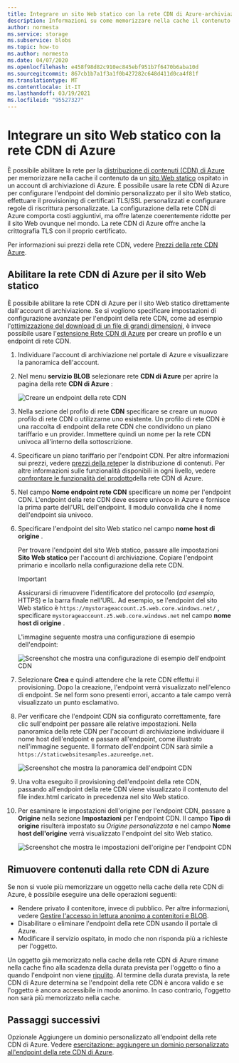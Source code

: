 ```yaml
---
title: Integrare un sito Web statico con la rete CDN di Azure-archiviazione di Azure
description: Informazioni su come memorizzare nella cache il contenuto statico del sito Web da un account di archiviazione di Azure usando la rete per la distribuzione di contenuti (CDN) di Azure
author: normesta
ms.service: storage
ms.subservice: blobs
ms.topic: how-to
ms.author: normesta
ms.date: 04/07/2020
ms.openlocfilehash: e458f98d82c910ec845ebf951b7f6470b6aba10d
ms.sourcegitcommit: 867cb1b7a1f3a1f0b427282c648d411d0ca4f81f
ms.translationtype: MT
ms.contentlocale: it-IT
ms.lasthandoff: 03/19/2021
ms.locfileid: "95527327"
---
```

# <a name="integrate-a-static-website-with-azure-cdn"></a>Integrare un sito Web statico con la rete CDN di Azure

È possibile abilitare la rete per la [distribuzione di contenuti (CDN) di Azure](../../cdn/cdn-overview.md) per memorizzare nella cache il contenuto da un [sito Web statico](storage-blob-static-website.md) ospitato in un account di archiviazione di Azure. È possibile usare la rete CDN di Azure per configurare l'endpoint del dominio personalizzato per il sito Web statico, effettuare il provisioning di certificati TLS/SSL personalizzati e configurare regole di riscrittura personalizzate. La configurazione della rete CDN di Azure comporta costi aggiuntivi, ma offre latenze coerentemente ridotte per il sito Web ovunque nel mondo. La rete CDN di Azure offre anche la crittografia TLS con il proprio certificato. 

Per informazioni sui prezzi della rete CDN, vedere [Prezzi della rete CDN Azure](https://azure.microsoft.com/pricing/details/cdn/).

## <a name="enable-azure-cdn-for-your-static-website"></a>Abilitare la rete CDN di Azure per il sito Web statico

È possibile abilitare la rete CDN di Azure per il sito Web statico direttamente dall'account di archiviazione. Se si vogliono specificare impostazioni di configurazione avanzate per l'endpoint della rete CDN, come ad esempio l'[ottimizzazione del download di un file di grandi dimensioni](../../cdn/cdn-optimization-overview.md#large-file-download), è invece possibile usare l'[estensione Rete CDN di Azure](../../cdn/cdn-create-new-endpoint.md) per creare un profilo e un endpoint di rete CDN.

1. Individuare l'account di archiviazione nel portale di Azure e visualizzare la panoramica dell'account.

1. Nel menu **servizio BLOB** selezionare rete **CDN di Azure** per aprire la pagina della rete **CDN di Azure** :

    ![Creare un endpoint della rete CDN](media/storage-blob-static-website-custom-domain/cdn-storage-new.png)

1. Nella sezione del profilo di rete **CDN** specificare se creare un nuovo profilo di rete CDN o utilizzarne uno esistente. Un profilo di rete CDN è una raccolta di endpoint della rete CDN che condividono un piano tariffario e un provider. Immettere quindi un nome per la rete CDN univoca all'interno della sottoscrizione.

1. Specificare un piano tariffario per l'endpoint CDN. Per altre informazioni sui prezzi, vedere [prezzi della rete](https://azure.microsoft.com/pricing/details/cdn/)per la distribuzione di contenuti. Per altre informazioni sulle funzionalità disponibili in ogni livello, vedere [confrontare le funzionalità del prodotto](../../cdn/cdn-features.md)della rete CDN di Azure.

1. Nel campo **Nome endpoint rete CDN** specificare un nome per l'endpoint CDN. L'endpoint della rete CDN deve essere univoco in Azure e fornisce la prima parte dell'URL dell'endpoint. Il modulo convalida che il nome dell'endpoint sia univoco.

1. Specificare l'endpoint del sito Web statico nel campo **nome host di origine** . 

   Per trovare l'endpoint del sito Web statico, passare alle impostazioni **Sito Web statico** per l'account di archiviazione.  Copiare l'endpoint primario e incollarlo nella configurazione della rete CDN.

   > [!IMPORTANT]
   > Assicurarsi di rimuovere l'identificatore del protocollo (*ad esempio*, HTTPS) e la barra finale nell'URL. Ad esempio, se l'endpoint del sito Web statico è `https://mystorageaccount.z5.web.core.windows.net/` , specificare `mystorageaccount.z5.web.core.windows.net` nel campo **nome host di origine** .

   L'immagine seguente mostra una configurazione di esempio dell'endpoint:

   ![Screenshot che mostra una configurazione di esempio dell'endpoint CDN](media/storage-blob-static-website-custom-domain/add-cdn-endpoint.png)

1. Selezionare **Crea** e quindi attendere che la rete CDN effettui il provisioning. Dopo la creazione, l'endpoint verrà visualizzato nell'elenco di endpoint. Se nel form sono presenti errori, accanto a tale campo verrà visualizzato un punto esclamativo.

1. Per verificare che l'endpoint CDN sia configurato correttamente, fare clic sull'endpoint per passare alle relative impostazioni. Nella panoramica della rete CDN per l'account di archiviazione individuare il nome host dell'endpoint e passare all'endpoint, come illustrato nell'immagine seguente. Il formato dell'endpoint CDN sarà simile a `https://staticwebsitesamples.azureedge.net`.

    ![Screenshot che mostra la panoramica dell'endpoint CDN](media/storage-blob-static-website-custom-domain/verify-cdn-endpoint.png)

1. Una volta eseguito il provisioning dell'endpoint della rete CDN, passando all'endpoint della rete CDN viene visualizzato il contenuto del file index.html caricato in precedenza nel sito Web statico.

1. Per esaminare le impostazioni dell'origine per l'endpoint CDN, passare a **Origine** nella sezione **Impostazioni** per l'endpoint CDN. Il campo **Tipo di origine** risulterà impostato su *Origine personalizzata* e nel campo **Nome host dell'origine** verrà visualizzato l'endpoint del sito Web statico.

    ![Screenshot che mostra le impostazioni dell'origine per l'endpoint CDN](media/storage-blob-static-website-custom-domain/verify-cdn-origin.png)

## <a name="remove-content-from-azure-cdn"></a>Rimuovere contenuti dalla rete CDN di Azure

Se non si vuole più memorizzare un oggetto nella cache della rete CDN di Azure, è possibile eseguire una delle operazioni seguenti:

* Rendere privato il contenitore, invece di pubblico. Per altre informazioni, vedere [Gestire l'accesso in lettura anonimo a contenitori e BLOB](./anonymous-read-access-configure.md).
* Disabilitare o eliminare l'endpoint della rete CDN usando il portale di Azure.
* Modificare il servizio ospitato, in modo che non risponda più a richieste per l'oggetto.

Un oggetto già memorizzato nella cache della rete CDN di Azure rimane nella cache fino alla scadenza della durata prevista per l'oggetto o fino a quando l'endpoint non viene [ripulito](../../cdn/cdn-purge-endpoint.md). Al termine della durata prevista, la rete CDN di Azure determina se l'endpoint della rete CDN è ancora valido e se l'oggetto è ancora accessibile in modo anonimo. In caso contrario, l'oggetto non sarà più memorizzato nella cache.

## <a name="next-steps"></a>Passaggi successivi

Opzionale Aggiungere un dominio personalizzato all'endpoint della rete CDN di Azure. Vedere [esercitazione: aggiungere un dominio personalizzato all'endpoint della rete CDN di Azure](../../cdn/cdn-map-content-to-custom-domain.md).